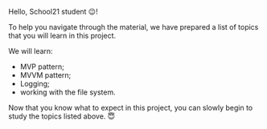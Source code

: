Hello, School21 student 😉!

To help you navigate through the material, we have prepared a list of topics that you will learn in this project.

We will learn:

- MVP pattern;
- MVVM pattern;
- Logging;
- working with the file system.

Now that you know what to expect in this project, you can slowly begin to study the topics listed above. 😇